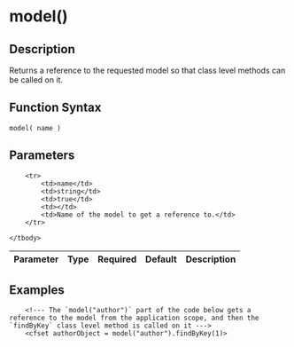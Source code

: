 # model()

## Description
Returns a reference to the requested model so that class level methods can be called on it.

## Function Syntax
	model( name )


## Parameters
<table>
	<thead>
		<tr>
			<th>Parameter</th>
			<th>Type</th>
			<th>Required</th>
			<th>Default</th>
			<th>Description</th>
		</tr>
	</thead>
	<tbody>
		
		<tr>
			<td>name</td>
			<td>string</td>
			<td>true</td>
			<td></td>
			<td>Name of the model to get a reference to.</td>
		</tr>
		
	</tbody>
</table>


## Examples
	
		<!--- The `model("author")` part of the code below gets a reference to the model from the application scope, and then the `findByKey` class level method is called on it --->
		<cfset authorObject = model("author").findByKey(1)>
